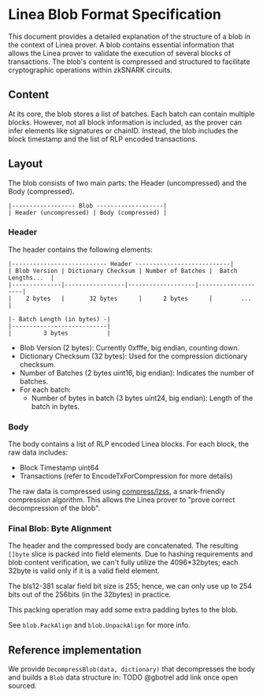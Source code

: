 # Linea Blob Format Specification

This document provides a detailed explanation of the structure of a blob in the context of Linea prover. A blob contains essential information that allows the Linea prover to validate the execution of several blocks of transactions. The blob's content is compressed and structured to facilitate cryptographic operations within zkSNARK circuits.

## Content

At its core, the blob stores a list of batches. Each batch can contain multiple blocks. However, not all block information is included, as the prover can infer elements like signatures or chainID. Instead, the blob includes the block timestamp and the list of RLP encoded transactions.

## Layout

The blob consists of two main parts: the Header (uncompressed) and the Body (compressed).

```
|------------------ Blob -------------------|
| Header (uncompressed) | Body (compressed) |
```

### Header

The header contains the following elements:

```
|--------------------------- Header ---------------------------|
| Blob Version | Dictionary Checksum | Number of Batches |  Batch Lengths...  |
|--------------|-----------------|-------------------|--------------------|
|    2 bytes   |       32 bytes      |      2 bytes      |        ...         |

|- Batch Length (in bytes) -|
|---------------------------|
|         3 bytes           |
```

- Blob Version (2 bytes): Currently 0xfffe, big endian, counting down.
- Dictionary Checksum (32 bytes): Used for the compression dictionary checksum.
- Number of Batches (2 bytes uint16, big endian): Indicates the number of batches.
- For each batch:
  - Number of bytes in batch (3 bytes uint24, big endian): Length of the batch in bytes.

### Body

The body contains a list of RLP encoded Linea blocks. For each block, the raw data includes:

- Block Timestamp uint64
- Transactions (refer to EncodeTxForCompression for more details)

The raw data is compressed using [compress/lzss](https://github.com/consensys/compress), a snark-friendly compression algorithm. This allows the Linea prover to "prove correct decompression of the blob".

### Final Blob: Byte Alignment

The header and the compressed body are concatenated. The resulting `[]byte` slice is packed into field elements. Due to hashing requirements and blob content verification, we can't fully utilize the 4096*32bytes; each 32byte is valid only if it is a valid field element.

The bls12-381 scalar field bit size is 255; hence, we can only use up to 254 bits out of the 256bits (in the 32bytes) in practice.

This packing operation may add some extra padding bytes to the blob.

See `blob.PackAlign` and `blob.UnpackAlign` for more info.

## Reference implementation

We provide `DecompressBlob(data, dictionary)` that decompresses the body and builds a `Blob` data structure in: TODO @gbotrel add link once open sourced.
